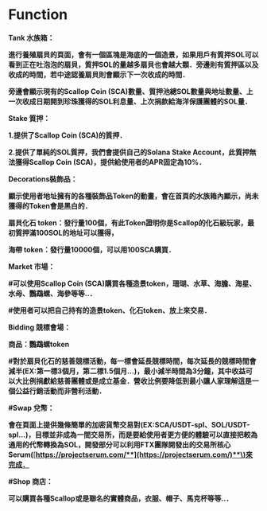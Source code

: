 # Function

**Tank 水族箱：**  


**進行養殖扇貝的頁面，會有一個區塊是海底的一個造景，如果用戶有質押SOL可以看到正在吐泡泡的扇貝，質押SOL的量越多扇貝也會越大顆．旁邊則有質押區以及收成的時間，若中途認養扇貝則會顯示下一次收成的時間．**

**旁邊會顯示現有的Scallop Coin \(SCA\)數量、質押池總SOL數量與地址數量、上一次收成日期開到珍珠獲得的SOL利息量、上次捐款給海洋保護團體的SOL量．**  


**Stake 質押：**  


**1.提供了Scallop Coin \(SCA\)的質押．**

**2.提供了單純的SOL質押，我們會提供自己的Solana Stake Account，此質押無法獲得Scallop Coin \(SCA\)，提供給使用者的APR固定為10%．**  


**Decorations裝飾品：**  


**顯示使用者地址擁有的各種裝飾品Token的動畫，會在首頁的水族箱內顯示，尚未獲得的Token會是黑白的．**  


**扇貝化石 token：發行量100個，有此Token證明你是Scallop的化石級玩家，最初質押滿100SOL的地址可以獲得，**  


**海帶 token：發行量10000個，可以用100SCA購買．**  


**Market 市場：**  


**\#可以使用Scallop Coin \(SCA\)購買各種造景token，珊瑚、水草、海膽、海星、水母、鸚鵡螺、海參等等..．**

**\#使用者可以把自己持有的造景token、化石token、放上來交易．**  


**Bidding 競標會場：**  


**商品：鸚鵡螺token**  


**\#對於扇貝化石的慈善競標活動，每一標會延長競標時間，每次延長的競標時間會減半\(EX:第一標3個月，第二標1.5個月...\)，最小減半時間為3分鐘，其中收益可以大比例捐獻給慈善團體或是成立基金．營收比例要降低到最小讓人家理解這是一個公益行銷活動而非營利活動．**  


**\#Swap 兌幣：**  


**會在頁面上提供幾條簡單的加密貨幣交易對\(EX:SCA/USDT-spl、SOL/USDT-spl...\)，目標並非成為一間交易所，而是要給使用者更方便的體驗可以直接把較為通用的代幣轉換為SOL，開發部分可以利用FTX團隊開發出的交易所核心Serum\(**[**https://projectserum.com/**](https://projectserum.com/)**\)來完成．**  


**\#Shop 商店：**  


**可以購買各種Scallop或是聯名的實體商品，衣服、帽子、馬克杯等等..．**  


